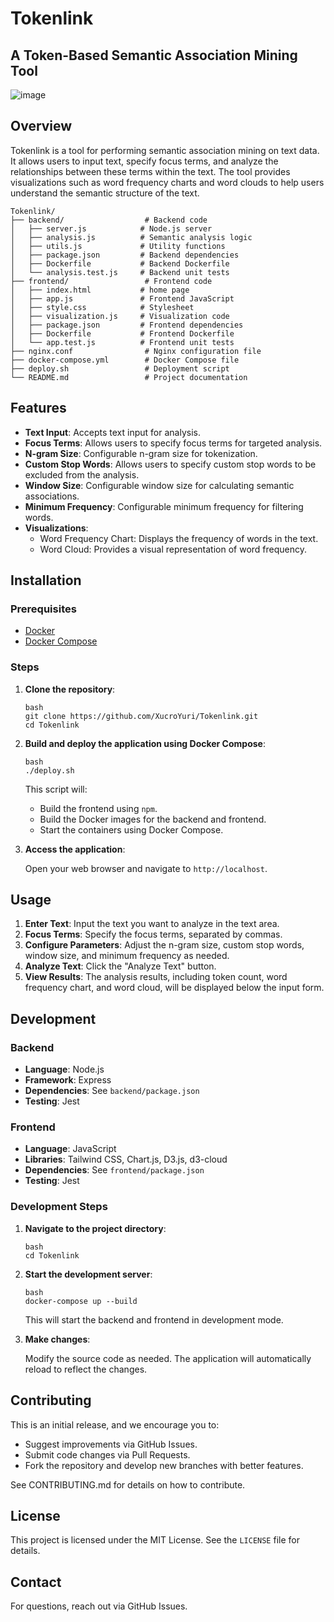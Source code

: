 # Tokenlink
## A Token-Based Semantic Association Mining Tool
![image](https://github.com/user-attachments/assets/19e50f67-ef22-4880-b792-5832234672a5)

## Overview

Tokenlink is a tool for performing semantic association mining on text data. It allows users to input text, specify focus terms, and analyze the relationships between these terms within the text. The tool provides visualizations such as word frequency charts and word clouds to help users understand the semantic structure of the text.

```
Tokenlink/
├── backend/                  # Backend code
│   ├── server.js            # Node.js server
│   ├── analysis.js          # Semantic analysis logic
│   ├── utils.js             # Utility functions
│   ├── package.json         # Backend dependencies
│   ├── Dockerfile           # Backend Dockerfile
│   └── analysis.test.js     # Backend unit tests
├── frontend/                 # Frontend code
│   ├── index.html           # home page
│   ├── app.js               # Frontend JavaScript
│   ├── style.css            # Stylesheet
│   ├── visualization.js     # Visualization code
│   ├── package.json         # Frontend dependencies
│   ├── Dockerfile           # Frontend Dockerfile
│   └── app.test.js          # Frontend unit tests
├── nginx.conf                # Nginx configuration file
├── docker-compose.yml        # Docker Compose file
├── deploy.sh                 # Deployment script
└── README.md                 # Project documentation
```

## Features

-   **Text Input**: Accepts text input for analysis.
-   **Focus Terms**: Allows users to specify focus terms for targeted analysis.
-   **N-gram Size**: Configurable n-gram size for tokenization.
-   **Custom Stop Words**: Allows users to specify custom stop words to be excluded from the analysis.
-   **Window Size**: Configurable window size for calculating semantic associations.
-   **Minimum Frequency**: Configurable minimum frequency for filtering words.
-   **Visualizations**:
    -   Word Frequency Chart: Displays the frequency of words in the text.
    -   Word Cloud: Provides a visual representation of word frequency.

## Installation

### Prerequisites

-   [Docker](https://www.docker.com/get-started)
-   [Docker Compose](https://docs.docker.com/compose/install/)

### Steps

1.  **Clone the repository**:

    ```
    bash
    git clone https://github.com/XucroYuri/Tokenlink.git
    cd Tokenlink
    ```


2.  **Build and deploy the application using Docker Compose**:
    ```
    bash
    ./deploy.sh
    ```

    This script will:

    -   Build the frontend using `npm`.
    -   Build the Docker images for the backend and frontend.
    -   Start the containers using Docker Compose.

3.  **Access the application**:

    Open your web browser and navigate to `http://localhost`.

## Usage

1.  **Enter Text**: Input the text you want to analyze in the text area.
2.  **Focus Terms**: Specify the focus terms, separated by commas.
3.  **Configure Parameters**: Adjust the n-gram size, custom stop words, window size, and minimum frequency as needed.
4.  **Analyze Text**: Click the "Analyze Text" button.
5.  **View Results**: The analysis results, including token count, word frequency chart, and word cloud, will be displayed below the input form.

## Development

### Backend

-   **Language**: Node.js
-   **Framework**: Express
-   **Dependencies**: See `backend/package.json`
-   **Testing**: Jest

### Frontend

-   **Language**: JavaScript
-   **Libraries**: Tailwind CSS, Chart.js, D3.js, d3-cloud
-   **Dependencies**: See `frontend/package.json`
-   **Testing**: Jest

### Development Steps

1.  **Navigate to the project directory**:

    ```
    bash
    cd Tokenlink
    ```

2.  **Start the development server**:

    ```
    bash
    docker-compose up --build
    ```

    This will start the backend and frontend in development mode.

3.  **Make changes**:

    Modify the source code as needed. The application will automatically reload to reflect the changes.

## Contributing

This is an initial release, and we encourage you to:

- Suggest improvements via GitHub Issues.
- Submit code changes via Pull Requests.
- Fork the repository and develop new branches with better features.

See CONTRIBUTING.md for details on how to contribute.


## License

This project is licensed under the MIT License. See the `LICENSE` file for details.

## Contact
For questions, reach out via GitHub Issues.
